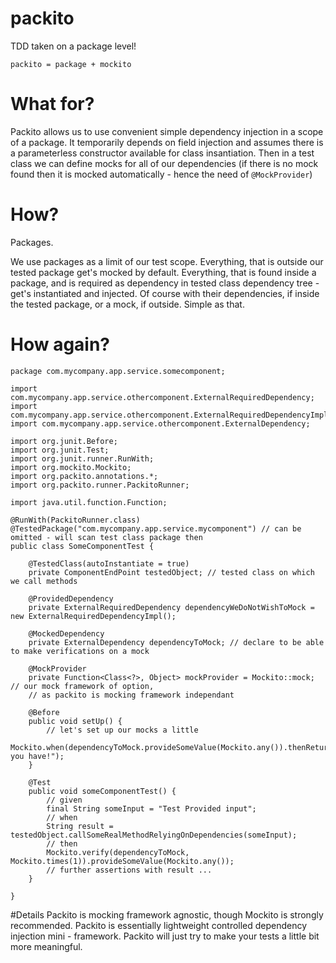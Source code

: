# packito
TDD taken on a package level! 

    packito = package + mockito
# What for?
Packito allows us to use convenient simple dependency injection in a scope of a package. It temporarily depends on field injection and assumes there is a parameterless constructor available for class insantiation. Then in a test class we can define mocks for all of our dependencies (if there is no mock found then it is mocked automatically - hence the need of `@MockProvider`)
 
# How?

Packages.

We use packages as a limit of our test scope. Everything, that is outside our tested package get's mocked by default. 
Everything, that is found inside a package, and is required as dependency in tested class dependency tree - get's instantiated and injected.
Of course with their dependencies, if inside the tested package, or a mock, if outside. Simple as that.

# How again?
    package com.mycompany.app.service.somecomponent;
     
    import com.mycompany.app.service.othercomponent.ExternalRequiredDependency;
    import com.mycompany.app.service.othercomponent.ExternalRequiredDependencyImpl;
    import com.mycompany.app.service.othercomponent.ExternalDependency;
     
    import org.junit.Before;
    import org.junit.Test;
    import org.junit.runner.RunWith;
    import org.mockito.Mockito;
    import org.packito.annotations.*;
    import org.packito.runner.PackitoRunner;
     
    import java.util.function.Function;
     
    @RunWith(PackitoRunner.class)
    @TestedPackage("com.mycompany.app.service.mycomponent") // can be omitted - will scan test class package then
    public class SomeComponentTest {
     
        @TestedClass(autoInstantiate = true)
        private ComponentEndPoint testedObject; // tested class on which we call methods
     
        @ProvidedDependency
        private ExternalRequiredDependency dependencyWeDoNotWishToMock = new ExternalRequiredDependencyImpl();
     
        @MockedDependency
        private ExternalDependency dependencyToMock; // declare to be able to make verifications on a mock
     
        @MockProvider
        private Function<Class<?>, Object> mockProvider = Mockito::mock; // our mock framework of option, 
        // as packito is mocking framework independant
     
        @Before
        public void setUp() {
            // let's set up our mocks a little
            Mockito.when(dependencyToMock.provideSomeValue(Mockito.any()).thenReturn("There you have!");
        }
     
        @Test
        public void someComponentTest() {
            // given
            final String someInput = "Test Provided input";
            // when
            String result = testedObject.callSomeRealMethodRelyingOnDependencies(someInput);
            // then
            Mockito.verify(dependencyToMock, Mockito.times(1)).provideSomeValue(Mockito.any());
            // further assertions with result ...
        }
    
    }
 
#Details
Packito is mocking framework agnostic, though Mockito is strongly recommended. 
Packito is essentially lightweight controlled dependency injection mini - framework.
Packito will just try to make your tests a little bit more meaningful.
